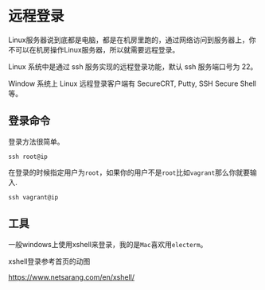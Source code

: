 # 远程登录

Linux服务器说到底都是电脑，都是在机房里跑的，通过网络访问到服务器上，你不可以在机房操作Linux服务器，所以就需要远程登录。

Linux 系统中是通过 ssh 服务实现的远程登录功能，默认 ssh 服务端口号为 22。

Window 系统上 Linux 远程登录客户端有 SecureCRT, Putty, SSH Secure Shell 等。

## 登录命令

登录方法很简单。

```shell
ssh root@ip
```

在登录的时候指定用户为`root`，如果你的用户不是`root`比如`vagrant`那么你就要输入.

```shell
ssh vagrant@ip
```

## 工具

一般windows上使用xshell来登录，我的是`Mac`喜欢用`electerm`。

xshell登录参考首页的动图

https://www.netsarang.com/en/xshell/



